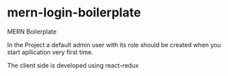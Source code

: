 # mern-login-boilerplate
MERN Boilerplate


In the Project a default admin user with its role should be created
when you start apllication very first time.

The client side is developed using react-redux